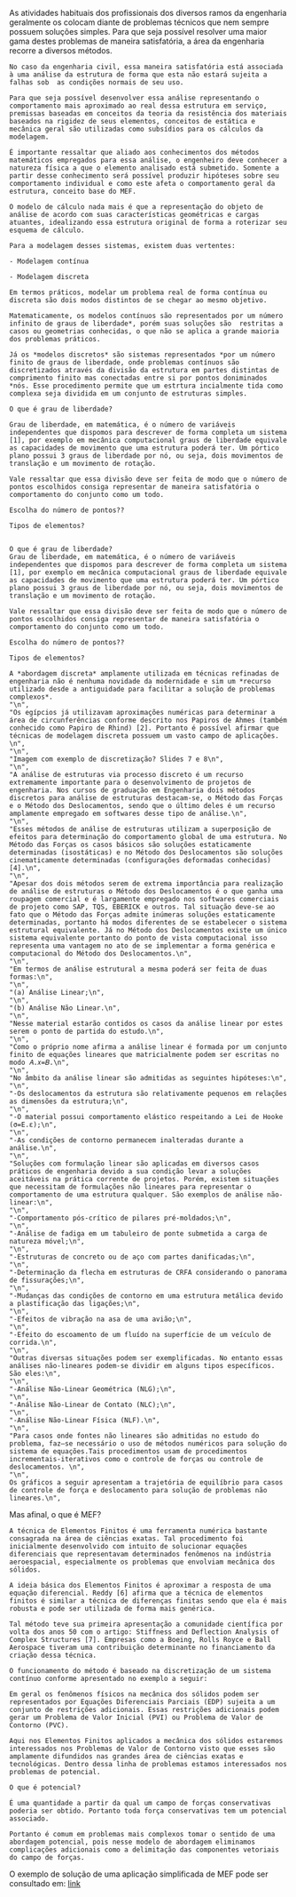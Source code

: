 As atividades habituais dos profissionais dos diversos ramos da engenharia geralmente os colocam diante de problemas técnicos que nem sempre possuem soluções simples. Para que seja possível resolver uma maior gama destes problemas de maneira satisfatória, a área da engenharia recorre a diversos métodos.

    No caso da engenharia civil, essa maneira satisfatória está associada à uma análise da estrutura de forma que esta não estará sujeita a falhas sob  as condições normais de seu uso.
    
    Para que seja possível desenvolver essa análise representando o comportamento mais aproximado ao real dessa estrutura em serviço, premissas baseadas em conceitos da teoria da resistência dos materiais baseados na rigidez de seus elementos, conceitos de estática e mecânica geral são utilizadas como subsídios para os cálculos da modelagem.
    
    É importante ressaltar que aliado aos conhecimentos dos métodos matemáticos empregados para essa análise, o engenheiro deve conhecer a natureza física a que o elemento analisado está submetido. Somente a partir desse conhecimento será possível produzir hipóteses sobre seu comportamento individual e como este afeta o comportamento geral da estrutura, conceito base do MEF.
    
    O modelo de cálculo nada mais é que a representação do objeto de análise de acordo com suas características geométricas e cargas atuantes, idealizando essa estrutura original de forma a roterizar seu esquema de cálculo.
    
    Para a modelagem desses sistemas, existem duas vertentes:
 
    - Modelagem contínua
    
    - Modelagem discreta
    
    Em termos práticos, modelar um problema real de forma contínua ou discreta são dois modos distintos de se chegar ao mesmo objetivo.
    
    Matematicamente, os modelos contínuos são representados por um número infinito de graus de liberdade*, porém suas soluções são  restritas a casos ou geometrias conhecidas, o que não se aplica a grande maioria dos problemas práticos.
    
    Já os *modelos discretos* são sistemas representados *por um número finito de graus de liberdade, onde problemas contínuos são discretizados através da divisão da estrutura em partes distintas de comprimento finito mas conectadas entre si por pontos doniminados *nós. Esse procedimento permite que um estrtura incialmente tida como complexa seja dividida em um conjunto de estruturas simples.
    
    O que é grau de liberdade?
    
    Grau de liberdade, em matemática, é o número de variáveis independentes que dispomos para descrever de forma completa um sistema [1], por exemplo em mecânica computacional graus de liberdade equivale as capacidades de movimento que uma estrutura poderá ter. Um pórtico plano possui 3 graus de liberdade por nó, ou seja, dois movimentos de translação e um movimento de rotação.
    
    Vale ressaltar que essa divisão deve ser feita de modo que o número de pontos escolhidos consiga representar de maneira satisfatória o comportamento do conjunto como um todo.
    
    Escolha do número de pontos??
    
    Tipos de elementos?

 
    O que é grau de liberdade?
    Grau de liberdade, em matemática, é o número de variáveis independentes que dispomos para descrever de forma completa um sistema [1], por exemplo em mecânica computacional graus de liberdade equivale as capacidades de movimento que uma estrutura poderá ter. Um pórtico plano possui 3 graus de liberdade por nó, ou seja, dois movimentos de translação e um movimento de rotação.
    
    Vale ressaltar que essa divisão deve ser feita de modo que o número de pontos escolhidos consiga representar de maneira satisfatória o comportamento do conjunto como um todo.
    
    Escolha do número de pontos??
  
    Tipos de elementos?
    
    A *abordagem discreta* amplamente utilizada em técnicas refinadas de engenharia não é nenhuma novidade da modernidade e sim um *recurso utilizado desde a antiguidade para facilitar a solução de problemas complexos*.
    "\n",
    "Os egípcios já utilizavam aproximações numéricas para determinar a área de circunferências conforme descrito nos Papiros de Ahmes (também conhecido como Papiro de Rhind) [2]. Portanto é possível afirmar que técnicas de modelagem discreta possuem um vasto campo de aplicações. \n",
    "\n",
    "Imagem com exemplo de discretização? Slides 7 e 8\n",
    "\n",
    "A análise de estruturas via processo discreto é um recurso extremamente importante para o desenvolvimento de projetos de engenharia. Nos cursos de graduação em Engenharia dois métodos discretos para análise de estruturas destacam-se, o Método das Forças e o Método dos Deslocamentos, sendo que o último deles é um recurso amplamente empregado em softwares desse tipo de análise.\n",
    "\n",
    "Esses métodos de análise de estruturas utilizam a superposição de efeitos para determinação do comportamento global de uma estrutura. No Método das Forças os casos básicos são soluções estaticamente determinadas (isostáticas) e no Método dos Deslocamentos são soluções cinematicamente determinadas (configurações deformadas conhecidas) [4].\n",
    "\n",
    "Apesar dos dois métodos serem de extrema importância para realização de análise de estruturas o Método dos Deslocamentos é o que ganha uma roupagem comercial e é largamente empregado nos softwares comerciais de projeto como SAP, TQS, EBERICK e outros. Tal situação deve-se ao fato que o Método das Forças admite inúmeras soluções estaticamente determinadas, portanto há modos diferentes de se estabelecer o sistema estrutural equivalente. Já no Método dos Deslocamentos existe um único sistema equivalente portanto do ponto de vista computacional isso representa uma vantagem no ato de se implementar a forma genérica e computacional do Método dos Deslocamentos.\n",
    "\n",
    "Em termos de análise estrutural a mesma poderá ser feita de duas formas:\n",
    "\n",
    "(a) Análise Linear;\n",
    "\n",
    "(b) Análise Não Linear.\n",
    "\n",
    "Nesse material estarão contidos os casos da análise linear por estes serem o ponto de partida do estudo.\n",
    "\n",
    "Como o próprio nome afirma a análise linear é formada por um conjunto finito de equações lineares que matricialmente podem ser escritas no modo 𝐴.𝑥=𝐵.\n",
    "\n",
    "No âmbito da análise linear são admitidas as seguintes hipóteses:\n",
    "\n",
    "-Os deslocamentos da estrutura são relativamente pequenos em relações as dimensões da estrutura;\n",
    "\n",
    "-O material possui comportamento elástico respeitando a Lei de Hooke (σ=E.ε);\n",
    "\n",
    "-As condições de contorno permanecem inalteradas durante a análise.\n",
    "\n",
    "Soluções com formulação linear são aplicadas em diversos casos práticos de engenharia devido a sua condição levar a soluções aceitáveis na prática corrente de projetos. Porém, existem situações que necessitam de formulações não lineares para representar o comportamento de uma estrutura qualquer. São exemplos de análise não-linear:\n",
    "\n",
    "-Comportamento pós-crítico de pilares pré-moldados;\n",
    "\n",
    "-Análise de fadiga em um tabuleiro de ponte submetida a carga de natureza móvel;\n",
    "\n",
    "-Estruturas de concreto ou de aço com partes danificadas;\n",
    "\n",
    "-Determinação da flecha em estruturas de CRFA considerando o panorama de fissurações;\n",
    "\n",
    "-Mudanças das condições de contorno em uma estrutura metálica devido a plastificação das ligações;\n",
    "\n",
    "-Efeitos de vibração na asa de uma avião;\n",
    "\n",
    "-Efeito do escoamento de um fluído na superfície de um veículo de corrida.\n",
    "\n",
    "Outras diversas situações podem ser exemplificadas. No entanto essas análises não-lineares podem-se dividir em alguns tipos específicos. São eles:\n",
    "\n",
    "-Análise Não-Linear Geométrica (NLG);\n",
    "\n",
    "-Análise Não-Linear de Contato (NLC);\n",
    "\n",
    "-Análise Não-Linear Física (NLF).\n",
    "\n",
    "Para casos onde fontes não lineares são admitidas no estudo do problema, faz–se necessário o uso de métodos numéricos para solução do sistema de equações.Tais procedimentos usam de procedimentos incrementais-iterativos como o controle de forças ou controle de deslocamentos. \n",
    "\n",
    Os gráficos a seguir apresentam a trajetória de equilíbrio para casos de controle de força e deslocamento para solução de problemas não lineares.\n",
    
   Mas afinal, o que é MEF?
    
    A técnica de Elementos Finitos é uma ferramenta numérica bastante consagrada na área de ciências exatas. Tal procedimento foi inicialmente desenvolvido com intuito de solucionar equações diferenciais que representavam determinados fenômenos na indústria aeroespacial, especialmente os problemas que envolviam mecânica dos sólidos.
    
    A ideia básica dos Elementos Finitos é aproximar a resposta de uma equação diferencial. Reddy [6] afirma que a técnica de elementos finitos é similar a técnica de diferenças finitas sendo que ela é mais robusta e pode ser utilizada de forma mais genérica.
   
    Tal método teve sua primeira apresentação a comunidade científica por volta dos anos 50 com o artigo: Stiffness and Deflection Analysis of Complex Structures [7]. Empresas como a Boeing, Rolls Royce e Ball Aerospace tiveram uma contribuição determinante no financiamento da criação dessa técnica.
    
    O funcionamento do método é baseado na discretização de um sistema contínuo conforme apresentado no exemplo a seguir:
    
    Em geral os fenômenos físicos na mecânica dos sólidos podem ser representados por Equações Diferenciais Parciais (EDP) sujeita a um conjunto de restrições adicionais. Essas restrições adicionais podem gerar um Problema de Valor Inicial (PVI) ou Problema de Valor de Contorno (PVC).
    
    Aqui nos Elementos Finitos aplicados a mecânica dos sólidos estaremos interessados nos Problemas de Valor de Contorno visto que esses são amplamente difundidos nas grandes área de ciências exatas e tecnológicas. Dentro dessa linha de problemas estamos interessados nos problemas de potencial.
    
    O que é potencial?
    
    É uma quantidade a partir da qual um campo de forças conservativas poderia ser obtido. Portanto toda força conservativas tem um potencial associado.
    
    Portanto é comum em problemas mais complexos tomar o sentido de uma abordagem potencial, pois nesse modelo de abordagem eliminamos complicações adicionais como a delimitação das componentes vetoriais do campo de forças.
    



O exemplo de solução de uma aplicação simplificada de MEF pode ser consultado em: [link](https://nbviewer.jupyter.org/github/wmpjrufg/INTRODUCAO_MEF/blob/gh-pages/notebook1.ipynb)
